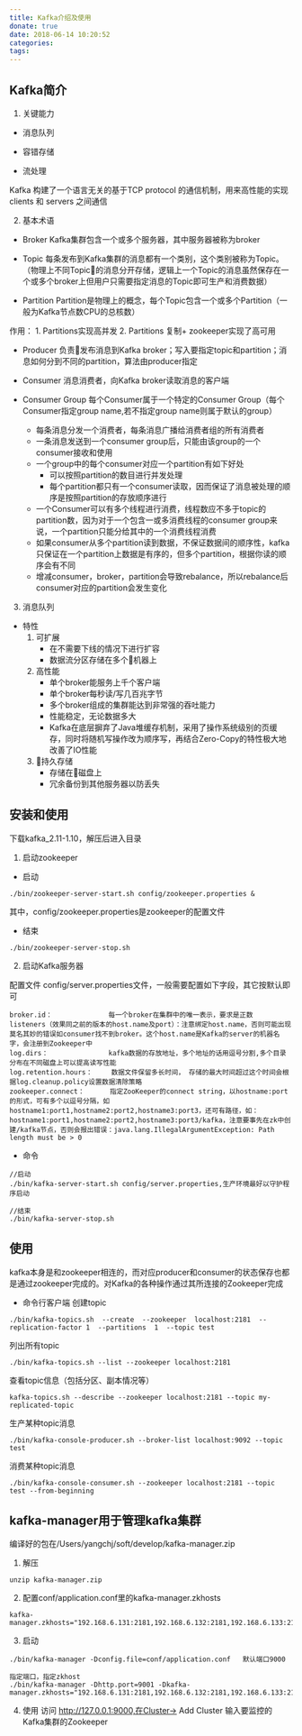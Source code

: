 ```yaml
---
title: Kafka介绍及使用
donate: true
date: 2018-06-14 10:20:52
categories:
tags:
---
```


## Kafka简介
1. 关键能力
* 消息队列  

* 容错存储

* 流处理

Kafka 构建了一个语言无关的基于TCP protocol 的通信机制，用来高性能的实现clients 和 servers 之间通信

2. 基本术语
* Broker
Kafka集群包含一个或多个服务器，其中服务器被称为broker

* Topic
每条发布到Kafka集群的消息都有一个类别，这个类别被称为Topic。（物理上不同Topic的消息分开存储，逻辑上一个Topic的消息虽然保存在一个或多个broker上但用户只需要指定消息的Topic即可生产和消费数据）

* Partition
Partition是物理上的概念，每个Topic包含一个或多个Partition（一般为Kafka节点数CPU的总核数）

作用：
    1. Partitions实现高并发
    2. Partitions 复制+ zookeeper实现了高可用

* Producer
负责发布消息到Kafka broker；写入要指定topic和partition；消息如何分到不同的partition，算法由producer指定

* Consumer
消息消费者，向Kafka broker读取消息的客户端

* Consumer Group
每个Consumer属于一个特定的Consumer Group（每个Consumer指定group name,若不指定group name则属于默认的group）
    - 每条消息分发一个消费者，每条消息广播给消费者组的所有消费者
    - 一条消息发送到一个consumer group后，只能由该group的一个consumer接收和使用
    - 一个group中的每个consumer对应一个partition有如下好处
        * 可以按照partition的数目进行并发处理
        * 每个partition都只有一个consumer读取，因而保证了消息被处理的顺序是按照partition的存放顺序进行
    -  一个Consumer可以有多个线程进行消费，线程数应不多于topic的partition数，因为对于一个包含一或多消费线程的consumer group来说，一个partition只能分给其中的一个消费线程消费
    - 如果consumer从多个partition读到数据，不保证数据间的顺序性，kafka只保证在一个partition上数据是有序的，但多个partition，根据你读的顺序会有不同
    - 增减consumer，broker，partition会导致rebalance，所以rebalance后consumer对应的partition会发生变化

3. 消息队列
* 特性
    1. 可扩展
        - 在不需要下线的情况下进行扩容
        - 数据流分区存储在多个机器上
    2. 高性能
        - 单个broker能服务上千个客户端
        - 单个broker每秒读/写几百兆字节
        - 多个broker组成的集群能达到非常强的吞吐能力
        - 性能稳定，无论数据多大
        - Kafka在底层摒弃了Java堆缓存机制，采用了操作系统级别的页缓存，同时将随机写操作改为顺序写，再结合Zero-Copy的特性极大地改善了IO性能
    3. 持久存储
        - 存储在磁盘上
        - 冗余备份到其他服务器以防丢失    

## 安装和使用
下载kafka_2.11-1.10，解压后进入目录

1. 启动zookeeper
* 启动
```
./bin/zookeeper-server-start.sh config/zookeeper.properties & 
```    
其中，config/zookeeper.properties是zookeeper的配置文件

* 结束
```
./bin/zookeeper-server-stop.sh
```

2. 启动Kafka服务器

配置文件 config/server.properties文件，一般需要配置如下字段，其它按默认即可
```
broker.id：    　　　　　　每一个broker在集群中的唯一表示，要求是正数
listeners（效果同之前的版本的host.name及port）：注意绑定host.name，否则可能出现莫名其妙的错误如consumer找不到broker。这个host.name是Kafka的server的机器名字，会注册到Zookeeper中
log.dirs：    　　　　　　 kafka数据的存放地址，多个地址的话用逗号分割,多个目录分布在不同磁盘上可以提高读写性能
log.retention.hours：   　数据文件保留多长时间， 存储的最大时间超过这个时间会根据log.cleanup.policy设置数据清除策略
zookeeper.connect：   　　指定ZooKeeper的connect string，以hostname:port的形式，可有多个以逗号分隔，如hostname1:port1,hostname2:port2,hostname3:port3，还可有路径，如：hostname1:port1,hostname2:port2,hostname3:port3/kafka，注意要事先在zk中创建/kafka节点，否则会报出错误：java.lang.IllegalArgumentException: Path length must be > 0
```

* 命令
```
//启动
./bin/kafka-server-start.sh config/server.properties,生产环境最好以守护程序启动
```

```
//结束
./bin/kafka-server-stop.sh
```

## 使用
kafka本身是和zookeeper相连的，而对应producer和consumer的状态保存也都是通过zookeeper完成的。对Kafka的各种操作通过其所连接的Zookeeper完成

* 命令行客户端
创建topic
```
./bin/kafka-topics.sh  --create  --zookeeper  localhost:2181  --replication-factor 1  --partitions  1  --topic test
```

列出所有topic
```
./bin/kafka-topics.sh --list --zookeeper localhost:2181 
```

查看topic信息（包括分区、副本情况等）
```
kafka-topics.sh --describe --zookeeper localhost:2181 --topic my-replicated-topic
```

生产某种topic消息
```
./bin/kafka-console-producer.sh --broker-list localhost:9092 --topic test
```

消费某种topic消息
```
./bin/kafka-console-consumer.sh --zookeeper localhost:2181 --topic test --from-beginning
```

## kafka-manager用于管理kafka集群
编译好的包在/Users/yangchj/soft/develop/kafka-manager.zip

1. 解压
```
unzip kafka-manager.zip
```

2. 配置conf/application.conf里的kafka-manager.zkhosts
```
kafka-manager.zkhosts="192.168.6.131:2181,192.168.6.132:2181,192.168.6.133:2181"
```

3. 启动
```
./bin/kafka-manager -Dconfig.file=conf/application.conf   默认端口9000

指定端口，指定zkhost
./bin/kafka-manager -Dhttp.port=9001 -Dkafka-manager.zkhosts="192.168.6.131:2181,192.168.6.132:2181,192.168.6.133:2181"
```

4. 使用
访问 http://127.0.0.1:9000,在Cluster-> Add Cluster 输入要监控的Kafka集群的Zookeeper